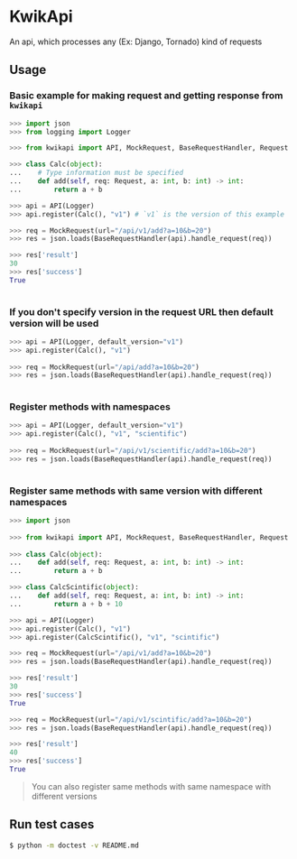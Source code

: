 # KwikApi

An api, which processes any (Ex: Django, Tornado) kind of requests

## Usage

### Basic example for making request and getting response from `kwikapi`
```python
>>> import json
>>> from logging import Logger

>>> from kwikapi import API, MockRequest, BaseRequestHandler, Request

>>> class Calc(object):
...    # Type information must be specified
...    def add(self, req: Request, a: int, b: int) -> int:
...        return a + b

>>> api = API(Logger)
>>> api.register(Calc(), "v1") # `v1` is the version of this example

>>> req = MockRequest(url="/api/v1/add?a=10&b=20")
>>> res = json.loads(BaseRequestHandler(api).handle_request(req))

>>> res['result']
30
>>> res['success']
True
 
```
### If you don't specify version in the request URL then default version will be used
```python
>>> api = API(Logger, default_version="v1")
>>> api.register(Calc(), "v1")
 
>>> req = MockRequest(url="/api/add?a=10&b=20")
>>> res = json.loads(BaseRequestHandler(api).handle_request(req))
 
```
### Register methods with namespaces
```python
>>> api = API(Logger, default_version="v1")
>>> api.register(Calc(), "v1", "scientific")
 
>>> req = MockRequest(url="/api/v1/scientific/add?a=10&b=20")
>>> res = json.loads(BaseRequestHandler(api).handle_request(req))
 
```
### Register same methods with same version with different namespaces
```python
>>> import json
 
>>> from kwikapi import API, MockRequest, BaseRequestHandler, Request
 
>>> class Calc(object):
...    def add(self, req: Request, a: int, b: int) -> int:
...        return a + b

>>> class CalcScintific(object):
...    def add(self, req: Request, a: int, b: int) -> int:
...        return a + b + 10

>>> api = API(Logger)
>>> api.register(Calc(), "v1")
>>> api.register(CalcScintific(), "v1", "scintific")

>>> req = MockRequest(url="/api/v1/add?a=10&b=20")
>>> res = json.loads(BaseRequestHandler(api).handle_request(req))

>>> res['result']
30
>>> res['success']
True

>>> req = MockRequest(url="/api/v1/scintific/add?a=10&b=20")
>>> res = json.loads(BaseRequestHandler(api).handle_request(req))

>>> res['result']
40
>>> res['success']
True

```
> You can also register same methods with same namespace with different versions

## Run test cases
```bash
$ python -m doctest -v README.md
```
